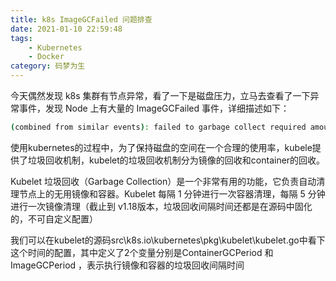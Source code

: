 ```yaml
---
title: k8s ImageGCFailed 问题排查
date: 2021-01-10 22:59:48
tags:
    - Kubernetes
    - Docker
category: 码梦为生
---
```


今天偶然发现 k8s 集群有节点异常，看了一下是磁盘压力，立马去查看了一下异常事件，发现 Node 上有大量的 ImageGCFailed 事件，详细描述如下：

```sh
(combined from similar events): failed to garbage collect required amount of images. Wanted to free 7035291238 bytes, but freed 0 bytes
```

使用kubernetes的过程中，为了保持磁盘的空间在一个合理的使用率，kubele提供了垃圾回收机制，kubelet的垃圾回收机制分为镜像的回收和container的回收。

Kubelet 垃圾回收（Garbage Collection）是一个非常有用的功能，它负责自动清理节点上的无用镜像和容器。Kubelet 每隔 1 分钟进行一次容器清理，每隔 5 分钟进行一次镜像清理（截止到 v1.18版本，垃圾回收间隔时间还都是在源码中固化的，不可自定义配置）

我们可以在kubelet的源码src\k8s.io\kubernetes\pkg\kubelet\kubelet.go中看下这个时间的配置，其中定义了2个变量分别是ContainerGCPeriod 和ImageGCPeriod ，表示执行镜像和容器的垃圾回收间隔时间


